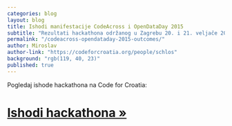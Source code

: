 ```yaml
---
categories: blog
layout: blog
title: Ishodi manifestacije CodeAcross i OpenDataDay 2015
subtitle: "Rezultati hackathona održanog u Zagrebu 20. i 21. veljače 2015."
permalink: "/codeacross-opendataday-2015-outcomes/"
author: Miroslav
author-link: "https://codeforcroatia.org/people/schlos"
background: "rgb(119, 40, 23)"
published: true
---
```


Pogledaj ishode hackathona na Code for Croatia:

# [Ishodi hackathona »](http://codeforcroatia.org/projects?tag=event.code_across_2015)